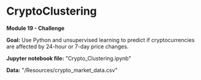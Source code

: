 # CryptoClustering
**Module 19 - Challenge**

**Goal:** Use Python and unsupervised learning to predict if cryptocurrencies are affected by 24-hour or 7-day price changes.

**Jupyter notebook file:** "Crypto_Clustering.ipynb"

**Data:** "/Resources/crypto_market_data.csv"
